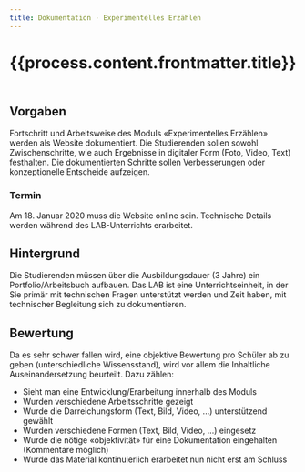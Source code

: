 ```yaml
---
title: Dokumentation · Experimentelles Erzählen
---
```

<header>

# {{process.content.frontmatter.title}}


</header>


## Vorgaben
Fortschritt und Arbeitsweise des Moduls «Experimentelles Erzählen» werden als Website dokumentiert. Die Studierenden sollen sowohl Zwischenschritte, wie auch Ergebnisse in digitaler Form (Foto, Video, Text) festhalten. Die dokumentierten Schritte sollen Verbesserungen oder konzeptionelle Entscheide aufzeigen.

### Termin
Am 18. Januar 2020 muss die Website online sein. Technische Details werden während des LAB-Unterrichts erarbeitet.

## Hintergrund
Die Studierenden müssen über die Ausbildungsdauer (3 Jahre)  ein Portfolio/Arbeitsbuch aufbauen. Das LAB ist eine Unterrichtseinheit, in der Sie primär mit technischen Fragen unterstützt werden und Zeit haben, mit technischer Begleitung sich zu dokumentieren.

## Bewertung
Da es sehr schwer fallen wird, eine objektive Bewertung pro Schüler ab zu geben (unterschiedliche Wissensstand), wird vor allem die Inhaltliche Auseinandersetzung beurteilt. Dazu zählen:

* Sieht man eine Entwicklung/Erarbeitung innerhalb des Moduls
* Wurden verschiedene Arbeitsschritte gezeigt
* Wurde die Darreichungsform (Text, Bild, Video, ...) unterstützend gewählt
* Wurden verschiedene Formen (Text, Bild, Video, ...) eingesetz
* Wurde die nötige «objektivität» für eine Dokumentation eingehalten (Kommentare möglich)
* Wurde das Material kontinuierlich erarbeitet nun nicht erst am Schluss
